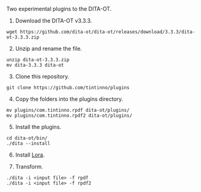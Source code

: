 Two experimental plugins to the DITA-OT.

1. Download the DITA-OT v3.3.3.

```
wget https://github.com/dita-ot/dita-ot/releases/download/3.3.3/dita-ot-3.3.3.zip
```

2. Unzip and rename the file.

```
unzip dita-ot-3.3.3.zip
mv dita-3.3.3 dita-ot
```

3. Clone this repository.

```
git clone https://github.com/tintinno/plugins
```

4. Copy the folders into the plugins directory.	

```
mv plugins/com.tintinno.rpdf dita-ot/plugins/
mv plugins/com.tintinno.rpdf2 dita-ot/plugins/
```

5. Install the plugins.

```
cd dita-ot/bin/
./dita --install
```

6. Install [Lora](https://fonts.google.com/specimen/Lora).

7. Transform.

```
./dita -i <input file> -f rpdf
./dita -i <input file> -f rpdf2
```

